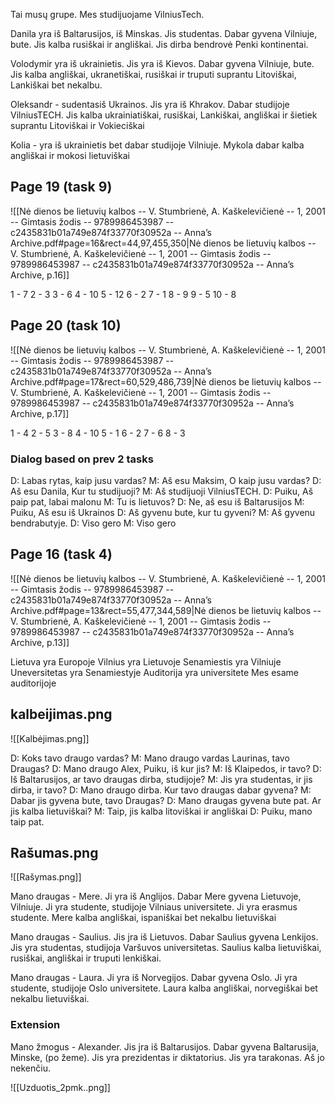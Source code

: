 
Tai musų grupe. Mes studijuojame VilniusTech.

Danila yra iš Baltarusijos, iš Minskas. Jis studentas. Dabar gyvena Vilniuje, bute. Jis kalba rusiškai ir angliškai. Jis dirba bendrovė Penki kontinentai.

Volodymir yra iš ukrainietis. Jis yra iš Kievos. Dabar gyvena Vilniuje, bute. Jis kalba angliškai, ukranetiškai, rusiškai ir truputi suprantu Litoviškai, Lankiškai bet nekalbu.

Oleksandr - sudentasiš Ukrainos. Jis yra iš Khrakov. Dabar studijoje VilniusTECH. Jis kalba ukrainiatiškai, rusiškai, Lankiškai, angliškai ir šietiek suprantu Litoviškai ir Vokieciškai

Kolia - yra iš ukrainietis bet dabar studijoje Vilniuje. Mykola dabar kalba angliškai ir mokosi lietuviškai


## Page 19 (task 9)

![[Nė dienos be lietuvių kalbos -- V. Stumbrienė, A. Kaškelevičienė -- 1, 2001 -- Gimtasis žodis -- 9789986453987 -- c2435831b01a749e874f33770f30952a -- Anna’s Archive.pdf#page=16&rect=44,97,455,350|Nė dienos be lietuvių kalbos -- V. Stumbrienė, A. Kaškelevičienė -- 1, 2001 -- Gimtasis žodis -- 9789986453987 -- c2435831b01a749e874f33770f30952a -- Anna’s Archive, p.16]]

1 - 7
2 - 3
3 - 6
4 - 10
5 - 12
6 - 2
7 - 1
8 - 9
9 - 5
10 - 8

## Page 20 (task 10)

![[Nė dienos be lietuvių kalbos -- V. Stumbrienė, A. Kaškelevičienė -- 1, 2001 -- Gimtasis žodis -- 9789986453987 -- c2435831b01a749e874f33770f30952a -- Anna’s Archive.pdf#page=17&rect=60,529,486,739|Nė dienos be lietuvių kalbos -- V. Stumbrienė, A. Kaškelevičienė -- 1, 2001 -- Gimtasis žodis -- 9789986453987 -- c2435831b01a749e874f33770f30952a -- Anna’s Archive, p.17]]

1 - 4
2 - 5
3 - 8
4 - 10
5 - 1
6 - 2
7 - 6
8 - 3


### Dialog based on prev 2 tasks

D: Labas rytas, kaip jusu vardas?
M: Aš esu Maksim, O kaip jusu vardas?
D: Aš esu Danila, Kur tu studijuoji?
M: Aš studijuoji VilniusTECH.
D: Puiku, Aš paip pat, labai malonu
M: Tu is lietuvos?
D: Ne, aš esu iš Baltarusijos
M: Puiku, Aš esu iš Ukrainos
D: Aš gyvenu bute, kur tu gyveni?
M: Aš gyvenu bendrabutyje.
D: Viso gero
M: Viso gero

## Page 16 (task 4)

![[Nė dienos be lietuvių kalbos -- V. Stumbrienė, A. Kaškelevičienė -- 1, 2001 -- Gimtasis žodis -- 9789986453987 -- c2435831b01a749e874f33770f30952a -- Anna’s Archive.pdf#page=13&rect=55,477,344,589|Nė dienos be lietuvių kalbos -- V. Stumbrienė, A. Kaškelevičienė -- 1, 2001 -- Gimtasis žodis -- 9789986453987 -- c2435831b01a749e874f33770f30952a -- Anna’s Archive, p.13]]

Lietuva yra Europoje
Vilnius yra Lietuvoje
Senamiestis yra Vilniuje
Uneversitetas yra Senamiestyje
Auditorija yra universitete
Mes esame auditorijoje




## kalbeijimas.png

![[Kalbėjimas.png]]

D: Koks tavo draugo vardas?
M: Mano draugo vardas Laurinas, tavo Draugas?
D: Mano draugo Alex, Puiku, iš kur jis?
M: Iš Klaipedos, ir tavo?
D: Iš Baltarusijos, ar tavo draugas dirba, studijoje?
M: Jis yra studentas, ir jis dirba, ir tavo?
D: Mano draugo dirba. Kur tavo draugas dabar gyvena?
M: Dabar jis gyvena bute, tavo Draugas?
D: Mano draugas gyvena bute pat. Ar jis kalba lietuviškai?
M: Taip, jis kalba litoviškai ir angliškai
D: Puiku, mano taip pat.


## Rašumas.png

![[Rašymas.png]]

Mano draugas - Mere. Ji yra iš Anglijos. Dabar Mere gyvena Lietuvoje, Vilniuje. Ji yra studente, studijoje Vilniaus universitete. Ji yra erasmus studente. Mere kalba angliškai, ispaniškai bet nekalbu lietuviškai


Mano draugas - Saulius. Jis jra iš Lietuvos. Dabar Saulius gyvena Lenkijos. Jis yra studentas, studijoja Varšuvos universitetas.
Saulius kalba lietuviškai, rusiškai, angliškai ir truputi lenkiškai.


Mano draugas - Laura. Ji yra iš Norvegijos. Dabar gyvena Oslo. Ji yra studente, studijoje Oslo universitete. Laura kalba angliškai, norvegiškai bet nekalbu lietuviškai.

### Extension

Mano žmogus - Alexander. Jis jra iš Baltarusijos. Dabar gyvena Baltarusija, Minske, (po žeme). Jis yra prezidentas ir diktatorius. Jis yra tarakonas. Aš jo nekenčiu.


![[Uzduotis_2pmk..png]]





